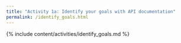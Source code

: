 ```yaml
---
title: "Activity 1a: Identify your goals with API documentation"
permalink: /identify_goals.html
---
```


{% include content/activities/identify_goals.md %}
